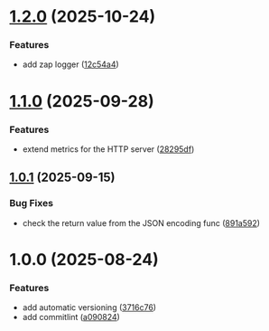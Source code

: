 # [1.2.0](https://github.com/marcosartorato/golang-basic-app/compare/v1.1.0...v1.2.0) (2025-10-24)


### Features

* add zap logger ([12c54a4](https://github.com/marcosartorato/golang-basic-app/commit/12c54a4490423f3e5414257ecfd2e87da104331d))

# [1.1.0](https://github.com/marcosartorato/golang-basic-app/compare/v1.0.1...v1.1.0) (2025-09-28)


### Features

* extend metrics for the HTTP server ([28295df](https://github.com/marcosartorato/golang-basic-app/commit/28295dfd136898b62aef3ac6a5101e0ce56e871d))

## [1.0.1](https://github.com/marcosartorato/golang-basic-app/compare/v1.0.0...v1.0.1) (2025-09-15)


### Bug Fixes

* check the return value from the JSON encoding func ([891a592](https://github.com/marcosartorato/golang-basic-app/commit/891a592fe2cccadc7279a454cf9a2bb456baacd1))

# 1.0.0 (2025-08-24)


### Features

* add automatic versioning ([3716c76](https://github.com/marcosartorato/golang-basic-app/commit/3716c768ccacb947a5f4239f6a9eabc88408d784))
* add commitlint ([a090824](https://github.com/marcosartorato/golang-basic-app/commit/a090824e6761cbb80bc5b06a0248fecb21ac923f))
